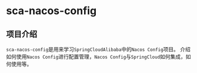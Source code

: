 # sca-nacos-config
## 项目介绍
`sca-nacos-config`是用来学习`SpringCloudAlibaba`中的`Nacos Config`项目。
介绍如何使用`Nacos Config`进行配置管理，`Nacos Config`与`SpringCloud`如何集成，如何使用等。



